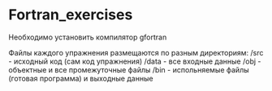# Fortran_exercises
Необходимо установить компилятор gfortran

Файлы каждого упражнения размещаются по разным директориям:
/src               - исходный код (сам код упражнения)
/data              - все входные данные
/obj               - объектные и все промежуточные файлы
/bin               - испольняемые файлы (готовая программа) и выходные данные
